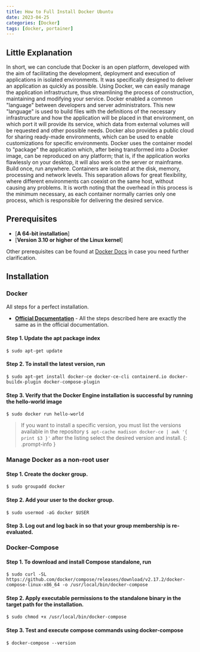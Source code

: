 ```yaml
---
title: How to Full Install Docker Ubuntu
date: 2023-04-25 
categories: [Docker]
tags: [docker, portainer]
---
```


## Little Explanation

In short, we can conclude that Docker is an open platform, developed with the aim of facilitating the development, deployment and execution of applications in isolated environments. It was specifically designed to deliver an application as quickly as possible. Using Docker, we can easily manage the application infrastructure, thus streamlining the process of construction, maintaining and modifying your service. Docker enabled a common "language" between developers and server administrators. This new "language" is used to build files with the definitions of the necessary infrastructure and how the application will be placed in that environment, on which port it will provide its service, which data from external volumes will be requested and other possible needs. Docker also provides a public cloud for sharing ready-made environments, which can be used to enable customizations for specific environments. Docker uses the container model to "package" the application which, after being transformed into a Docker image, can be reproduced on any platform; that is, if the application works flawlessly on your desktop, it will also work on the server or mainframe. Build once, run anywhere. Containers are isolated at the disk, memory, processing and network levels. This separation allows for great flexibility, where different environments can coexist on the same host, without causing any problems. It is worth noting that the overhead in this process is the minimum necessary, as each container normally carries only one process, which is responsible for delivering the desired service.

## Prerequisites

- [**A 64-bit installation**]
- [**Version 3.10 or higher of the Linux kernel**]

Other prerequisites can be found at [Docker Docs](https://docs.docker.com/engine/install/) in case you need further clarification.

## Installation

### Docker

All steps for a perfect installation.

- [**Official Documentation**](https://docs.docker.com/engine/install/ubuntu/) - All the steps described here are exactly the same as in the official documentation.

#### Step 1. Update the apt package index

```console
$ sudo apt-get update
```
#### Step 2. To install the latest version, run

```console
$ sudo apt-get install docker-ce docker-ce-cli containerd.io docker-buildx-plugin docker-compose-plugin
```

#### Step 3. Verify that the Docker Engine installation is successful by running the hello-world image

```console
$ sudo docker run hello-world
```

> If you want to install a specific version, you must list the versions available in the repository `$ apt-cache madison docker-ce | awk '{ print $3 }'` after the listing select the desired version and install.
{: .prompt-info }

### Manage Docker as a non-root user

#### Step 1. Create the docker group.

```console
$ sudo groupadd docker
```

#### Step 2. Add your user to the docker group.

```console
$ sudo usermod -aG docker $USER
```

#### Step 3. Log out and log back in so that your group membership is re-evaluated.

### Docker-Compose

#### Step 1. To download and install Compose standalone, run

```console
$ sudo curl -SL https://github.com/docker/compose/releases/download/v2.17.2/docker-compose-linux-x86_64 -o /usr/local/bin/docker-compose
```

#### Step 2. Apply executable permissions to the standalone binary in the target path for the installation.

```console
$ sudo chmod +x /usr/local/bin/docker-compose
```

#### Step 3. Test and execute compose commands using docker-compose

```console
$ docker-compose --version
```
